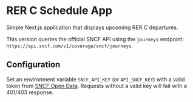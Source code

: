 # RER C Schedule App

Simple Next.js application that displays upcoming RER C departures.

This version queries the official SNCF API using the `journeys` endpoint:
`https://api.sncf.com/v1/coverage/sncf/journeys`.

## Configuration

Set an environment variable `SNCF_API_KEY` (or `API_SNCF_KEY`) with a valid
token from [SNCF Open Data](https://api.sncf.com/). Requests without a valid
key will fail with a 401/403 response.
